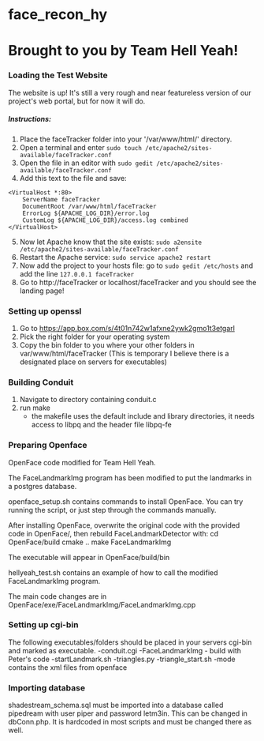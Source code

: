 # face_recon_hy

# Brought to you by Team Hell Yeah!

### Loading the Test Website
The website is up! It's still a very rough and near featureless version of our project's web portal, but for now it will do.

##### Instructions:
1. Place the faceTracker folder into your '/var/www/html/' directory.
2. Open a terminal and enter `sudo touch /etc/apache2/sites-available/faceTracker.conf`
3. Open the file in an editor with `sudo gedit /etc/apache2/sites-available/faceTracker.conf`
4. Add this text to the file and save: 
```
<VirtualHost *:80>
    ServerName faceTracker
    DocumentRoot /var/www/html/faceTracker
    ErrorLog ${APACHE_LOG_DIR}/error.log
    CustomLog ${APACHE_LOG_DIR}/access.log combined
</VirtualHost>
```
5. Now let Apache know that the site exists: `sudo a2ensite /etc/apache2/sites-available/faceTracker.conf`
6. Restart the Apache service: `sudo service apache2 restart`
7. Now add the project to your hosts file: go to `sudo gedit /etc/hosts` and add the line `127.0.0.1 faceTracker`
8. Go to http://faceTracker or localhost/faceTracker and you should see the landing page!

### Setting up openssl
1. Go to https://app.box.com/s/4t01n742w1afxne2ywk2gmo1t3etgarl
2. Pick the right folder for your operating system
3. Copy the bin folder to you where your other folders in var/www/html/faceTracker (This is temporary I believe there is a designated place on servers for executables)

### Building Conduit
1. Navigate to directory containing conduit.c
2. run make
	- the makefile uses the default include and library directories, it needs access to libpq and the header file libpq-fe

### Preparing Openface
OpenFace code modified for Team Hell Yeah.

The FaceLandmarkImg program has been modified to put the landmarks in a postgres database.

openface_setup.sh contains commands to install OpenFace. You can try running the script, or just step through the commands manually.

After installing OpenFace, overwrite the original code with the provided code in OpenFace/, then rebuild FaceLandmarkDetector with:
cd OpenFace/build
cmake ..
make FaceLandmarkImg

The executable will appear in OpenFace/build/bin

hellyeah_test.sh contains an example of how to call the modified FaceLandmarkImg program.

The main code changes are in OpenFace/exe/FaceLandmarkImg/FaceLandmarkImg.cpp

### Setting up cgi-bin
The following executables/folders should be placed in your servers cgi-bin and marked as executable.
-conduit.cgi
-FaceLandmarkImg - build with Peter's code
-startLandmark.sh
-triangles.py
-triangle_start.sh
-mode
	contains the xml files from openface

### Importing database
shadestream_schema.sql must be imported into a database called pipedream with user piper and password letm3in. This can be changed in dbConn.php. It is hardcoded in most scripts and must be changed there as well.
